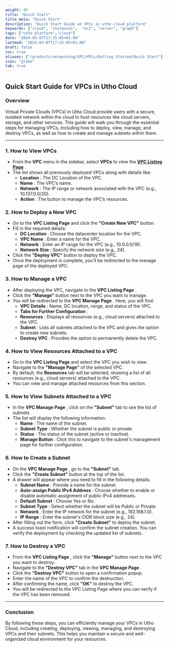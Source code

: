 ```yaml
---
weight: 40
title: "Quick Start"
title_meta: "Quick Start"
description: "Quick Start Guide on VPCs in utho cloud platform"
keywords: ["cloud", "instances",  "ec2", "server", "graph"]
tags: ["utho platform","cloud"]
date: "2024-03-07T17:25:05+01:00"
lastmod: "2024-03-07T17:25:05+01:00"
draft: false
toc: true
aliases: ["/products/networking/VPC/VPCs/Getting Started/Quick Start"]
icon: "globe"
tab: true
---
```




## **Quick Start Guide for VPCs in Utho Cloud**

### **Overview**

Virtual Private Clouds (VPCs) in Utho Cloud provide users with a secure, isolated network within the cloud to host resources like cloud servers, storage, and other services. This guide will walk you through the essential steps for managing VPCs, including how to deploy, view, manage, and destroy VPCs, as well as how to create and manage subnets within them.

---

### **1. How to View VPCs**

* From the **VPC** menu in the sidebar, select **VPCs** to view the  **[VPC Listing Page](https://console.utho.com/vpc)** .
* The list shows all previously deployed VPCs along with details like:
  * **Location** : The DC Location of the VPC.
  * **Name** : The VPC’s name.
  * **Network** : The IP range or network associated with the VPC (e.g., 10.137.0.0/20).
  * **Action** : The button to manage the VPC’s resources.

### **2. How to Deploy a New VPC**

* Go to the **VPC Listing Page** and click the **"Create New VPC"** button.
* Fill in the required details:
  * **DC Location** : Choose the datacenter location for the VPC.
  * **VPC Name** : Enter a name for the VPC.
  * **Network** : Enter an IP range for the VPC (e.g., 10.0.0.0/16).
  * **Network Size** : Specify the network size (e.g., 24).
* Click the **"Deploy VPC"** button to deploy the VPC.
* Once the deployment is complete, you’ll be redirected to the manage page of the deployed VPC.

### **3. How to Manage a VPC**

* After deploying the VPC, navigate to the  **VPC Listing Page** .
* Click the **"Manage"** button next to the VPC you want to manage.
* You will be redirected to the  **VPC Manage Page** . Here, you will find:
  * **VPC Details** : Name, DC location, range, and status of the VPC.
  * **Tabs for Further Configuration** :
  * **Resources** : Displays all resources (e.g., cloud servers) attached to the VPC.
  * **Subnet** : Lists all subnets attached to the VPC and gives the option to create new subnets.
  * **Destroy VPC** : Provides the option to permanently delete the VPC.

### **4. How to View Resources Attached to a VPC**

* Go to the **VPC Listing Page** and select the VPC you wish to view.
* Navigate to the **"Manage Page"** of the selected VPC.
* By default, the **Resources** tab will be selected, showing a list of all resources (e.g., cloud servers) attached to the VPC.
* You can view and manage attached resources from this section.

### **5. How to View Subnets Attached to a VPC**

* In the  **VPC Manage Page** , click on the **"Subnet"** tab to see the list of subnets.
* The list will display the following information:
  * **Name** : The name of the subnet.
  * **Subnet Type** : Whether the subnet is public or private.
  * **Status** : The status of the subnet (active or inactive).
  * **Manage Button** : Click this to navigate to the subnet's management page for further configuration.

### **6. How to Create a Subnet**

* On the  **VPC Manage Page** , go to the **"Subnet"** tab.
* Click the **"Create Subnet"** button at the top of the list.
* A drawer will appear where you need to fill in the following details:
  * **Subnet Name** : Provide a name for the subnet.
  * **Auto-assign Public IPv4 Address** : Choose whether to enable or disable automatic assignment of public IPv4 addresses.
  * **Default Subnet** : Choose Yes or No.
  * **Subnet Type** : Select whether the subnet will be Public or Private.
  * **Network** : Enter the IP network for the subnet (e.g., 192.168.1.0).
  * **IP Range** : Enter the subnet's CIDR block size (e.g., 24).
* After filling out the form, click **"Create Subnet"** to deploy the subnet.
* A success toast notification will confirm the subnet creation. You can verify the deployment by checking the updated list of subnets.

### **7. How to Destroy a VPC**

* From the  **VPC Listing Page** , click the **"Manage"** button next to the VPC you want to destroy.
* Navigate to the **"Destroy VPC"** tab in the  **VPC Manage Page** .
* Click the **"Destroy VPC"** button to open a confirmation popup.
* Enter the name of the VPC to confirm the destruction.
* After confirming the name, click **"OK"** to destroy the VPC.
* You will be redirected to the VPC Listing Page where you can verify if the VPC has been removed.

---

### **Conclusion**

By following these steps, you can efficiently manage your VPCs in Utho Cloud, including creating, deploying, viewing, managing, and destroying VPCs and their subnets. This helps you maintain a secure and well-organized cloud environment for your resources.
